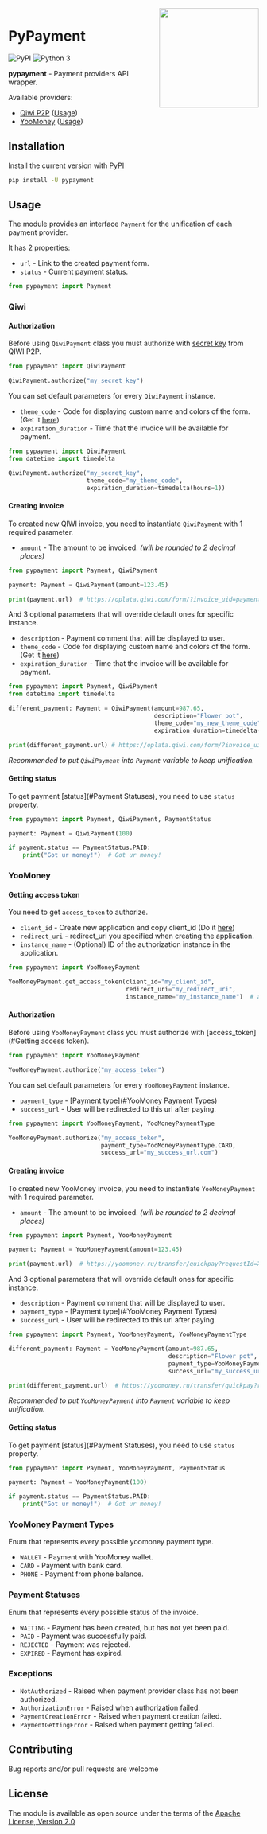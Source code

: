 <img src="https://mhmi.net/wp-content/uploads/2020/07/Invoice-Paid-Graphic.png" align="right" height="200">

# PyPayment

![PyPI](https://img.shields.io/pypi/v/pypayment?color=orange) ![Python 3](https://img.shields.io/pypi/pyversions/pypayment?color=blueviolet)

**pypayment** - Payment providers API wrapper.

Available providers:
- [Qiwi P2P](https://p2p.qiwi.com/) ([Usage](#qiwi))
- [YooMoney](https://yoomoney.ru/) ([Usage](#yoomoney))

## Installation

Install the current version with [PyPI](https://pypi.org/project/pypayment/)

```bash
pip install -U pypayment
```

## Usage

The module provides an interface `Payment` for the unification of each payment provider.

It has 2 properties:

- `url` - Link to the created payment form.
- `status` - Current payment status.

```python
from pypayment import Payment
```

### Qiwi

#### Authorization

Before using `QiwiPayment` class you must authorize with [secret key](https://qiwi.com/p2p-admin/transfers/api) from QIWI P2P.

```python
from pypayment import QiwiPayment

QiwiPayment.authorize("my_secret_key")
```

You can set default parameters for every `QiwiPayment` instance.

- `theme_code` - Code for displaying custom name and colors of the form. (Get it [here](https://qiwi.com/p2p-admin/transfers/link))
- `expiration_duration` - Time that the invoice will be available for payment.

```python
from pypayment import QiwiPayment
from datetime import timedelta

QiwiPayment.authorize("my_secret_key",
                      theme_code="my_theme_code",
                      expiration_duration=timedelta(hours=1))
```

#### Creating invoice

To created new QIWI invoice, you need to instantiate `QiwiPayment` with 1 required parameter.

- `amount` - The amount to be invoiced. _(will be rounded to 2 decimal places)_

```python
from pypayment import Payment, QiwiPayment

payment: Payment = QiwiPayment(amount=123.45)

print(payment.url)  # https://oplata.qiwi.com/form/?invoice_uid=payment_unique_id
```

And 3 optional parameters that will override default ones for specific instance.

- `description` - Payment comment that will be displayed to user.
- `theme_code` - Code for displaying custom name and colors of the form. (Get it [here](https://qiwi.com/p2p-admin/transfers/link))
- `expiration_duration` - Time that the invoice will be available for payment.

```python
from pypayment import Payment, QiwiPayment
from datetime import timedelta

different_payment: Payment = QiwiPayment(amount=987.65,
                                         description="Flower pot",
                                         theme_code="my_new_theme_code",
                                         expiration_duration=timedelta(days=3))

print(different_payment.url) # https://oplata.qiwi.com/form/?invoice_uid=payment_unique_id_2
```

_Recommended to put `QiwiPayment` into `Payment` variable to keep unification._

#### Getting status

To get payment [status](#Payment Statuses), you need to use `status` property.

```python
from pypayment import Payment, QiwiPayment, PaymentStatus

payment: Payment = QiwiPayment(100)

if payment.status == PaymentStatus.PAID:
    print("Got ur money!")  # Got ur money!
```

### YooMoney

#### Getting access token

You need to get `access_token` to authorize.

- `client_id` - Create new application and copy client_id (Do it [here](https://yoomoney.ru/myservices/new))
- `redirect_uri` - redirect_uri you specified when creating the application.
- `instance_name` - (Optional) ID of the authorization instance in the application.

```python
from pypayment import YooMoneyPayment

YooMoneyPayment.get_access_token(client_id="my_client_id",
                                 redirect_uri="my_redirect_uri",
                                 instance_name="my_instance_name")  # access_token = XXXXXX.XXXXXXXXXXXXXXXXXXXXXXXXXXXX
```

#### Authorization

Before using `YooMoneyPayment` class you must authorize with [access_token](#Getting access token).

```python
from pypayment import YooMoneyPayment

YooMoneyPayment.authorize("my_access_token")
```

You can set default parameters for every `YooMoneyPayment` instance.

- `payment_type` - [Payment type](#YooMoney Payment Types)
- `success_url` - User will be redirected to this url after paying.

```python
from pypayment import YooMoneyPayment, YooMoneyPaymentType

YooMoneyPayment.authorize("my_access_token",
                          payment_type=YooMoneyPaymentType.CARD,
                          success_url="my_success_url.com")
```

#### Creating invoice

To created new YooMoney invoice, you need to instantiate `YooMoneyPayment` with 1 required parameter.

- `amount` - The amount to be invoiced. _(will be rounded to 2 decimal places)_

```python
from pypayment import Payment, YooMoneyPayment

payment: Payment = YooMoneyPayment(amount=123.45)

print(payment.url)  # https://yoomoney.ru/transfer/quickpay?requestId=XXXXXXXXXXXXXXXXXXXXXXXXXX
```

And 3 optional parameters that will override default ones for specific instance.

- `description` - Payment comment that will be displayed to user.
- `payment_type` - [Payment type](#YooMoney Payment Types)
- `success_url` - User will be redirected to this url after paying.

```python
from pypayment import Payment, YooMoneyPayment, YooMoneyPaymentType

different_payment: Payment = YooMoneyPayment(amount=987.65,
                                             description="Flower pot",
                                             payment_type=YooMoneyPaymentType.CARD,
                                             success_url="my_success_url.com")

print(different_payment.url)  # https://yoomoney.ru/transfer/quickpay?requestId=XXXXXXXXXXXXXXXXXXXXXXXXXX
```

_Recommended to put `YooMoneyPayment` into `Payment` variable to keep unification._

#### Getting status

To get payment [status](#Payment Statuses), you need to use `status` property.

```python
from pypayment import Payment, YooMoneyPayment, PaymentStatus

payment: Payment = YooMoneyPayment(100)

if payment.status == PaymentStatus.PAID:
    print("Got ur money!")  # Got ur money!
```

### YooMoney Payment Types

Enum that represents every possible yoomoney payment type.

- `WALLET` - Payment with YooMoney wallet.
- `CARD` - Payment with bank card.
- `PHONE` - Payment from phone balance.

### Payment Statuses

Enum that represents every possible status of the invoice.

- `WAITING` - Payment has been created, but has not yet been paid.
- `PAID` - Payment was successfully paid.
- `REJECTED` - Payment was rejected.
- `EXPIRED` - Payment has expired.

### Exceptions

- `NotAuthorized` - Raised when payment provider class has not been authorized.
- `AuthorizationError` - Raised when authorization failed.
- `PaymentCreationError` - Raised when payment creation failed.
- `PaymentGettingError` - Raised when payment getting failed.

## Contributing

Bug reports and/or pull requests are welcome


## License

The module is available as open source under the terms of the [Apache License, Version 2.0](https://opensource.org/licenses/Apache-2.0)
